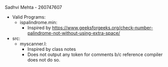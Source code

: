 Sadhvi Mehta - 260747607

* Valid Programs:
	* ispalindrome.min:
		* Inspired by https://www.geeksforgeeks.org/check-number-palindrome-not-without-using-extra-space/
* src:
	* myscanner.l:
		* Inspired by class notes
		* Does not output any token for comments b/c reference compiler does not do so.
